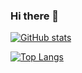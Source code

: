 ### Hi there 👋
<!--
![GitHub stats](https://readme-stats-cfgj2cxdy.vercel.app/api?username=s3822042&count_private=true&show_icons=true&theme=tokyonight)
![Top Langs](https://readme-stats-cfgj2cxdy.vercel.app/api/top-langs/?username=s3822042&hide=php&theme=tokyonight)
-->

[![GitHub stats](https://github-readme-stats.vercel.app/api?username=ZedPaul&include_all_commits=true&show_icons=true&custom_title=GitHub+Stats&bg_color=30,0b525b,144552,1b3a4b,212f45&title_color=fff&text_color=fff&icon_color=fff)](https://github.com/ZedPaul)
 
 [![Top Langs](https://github-readme-stats.vercel.app/api/top-langs/?username=ZedPaul&layout=compact&show_icons=true&bg_color=30,0b525b,144552,1b3a4b,212f45&title_color=fff&text_color=fff&icon_color=fff)](https://github.com/ZedPaul)
